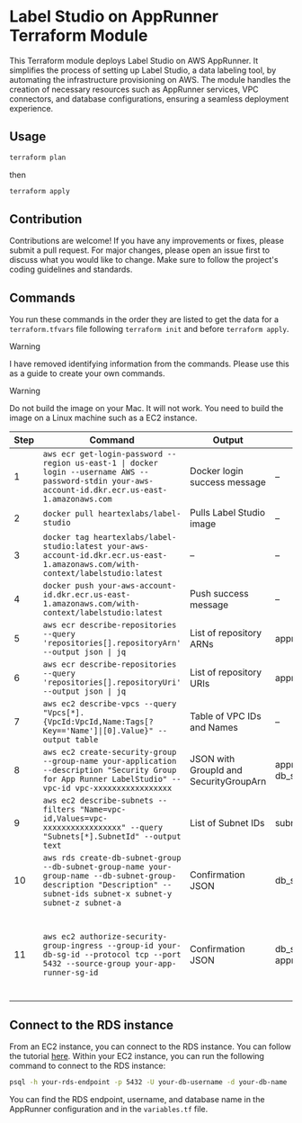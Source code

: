 # Label Studio on AppRunner Terraform Module

This Terraform module deploys Label Studio on AWS AppRunner. It simplifies the process of setting up Label Studio, a data labeling tool, by automating the infrastructure provisioning on AWS. The module handles the creation of necessary resources such as AppRunner services, VPC connectors, and database configurations, ensuring a seamless deployment experience.

## Usage

```bash
terraform plan
```

then 

```bash
terraform apply
```
## Contribution

Contributions are welcome! If you have any improvements or fixes, please submit a pull request. For major changes, please open an issue first to discuss what you would like to change. Make sure to follow the project's coding guidelines and standards.

## Commands 

You run these commands in the order they are listed to get the data for a `terraform.tfvars` file following `terraform init` and before `terraform apply`. 

> [!WARNING]
> I have removed identifying information from the commands. Please use this as a guide to create your own commands. 

> [!WARNING]
> Do not build the image on your Mac. It will not work. You need to build the image on a Linux machine such as a EC2 instance. 

| Step | Command | Output | Variable | Description / Notes |
|------|---------|--------|----------|---------------------|
| 1 | `aws ecr get-login-password --region us-east-1 \| docker login --username AWS --password-stdin your-aws-account-id.dkr.ecr.us-east-1.amazonaws.com` | Docker login success message | – | Authenticate Docker to ECR |
| 2 | `docker pull heartexlabs/label-studio` | Pulls Label Studio image | – | Get the latest Label Studio image |
| 3 | `docker tag heartexlabs/label-studio:latest your-aws-account-id.dkr.ecr.us-east-1.amazonaws.com/with-context/labelstudio:latest` | – | – | Tag the image for your ECR repo |
| 4 | `docker push your-aws-account-id.dkr.ecr.us-east-1.amazonaws.com/with-context/labelstudio:latest` | Push success message | – | Push the image to your ECR repo |
| 5 | `aws ecr describe-repositories --query 'repositories[].repositoryArn' --output json \| jq` | List of repository ARNs | apprunner_label_studio_ecr_image_repository_arn | Capture the ECR repository ARN (Variable 1 of 6) |
| 6 | `aws ecr describe-repositories --query 'repositories[].repositoryUri' --output json \| jq` | List of repository URIs | apprunner_label_studio_ecr_image_identifier | Capture the ECR repository URI (Variable 2 of 6) |
| 7 | `aws ec2 describe-vpcs --query "Vpcs[*].{VpcId:VpcId,Name:Tags[?Key=='Name']\|[0].Value}" --output table` | Table of VPC IDs and Names | – | Get your VPC IDs |
| 8 | `aws ec2 create-security-group --group-name your-application --description "Security Group for App Runner LabelStudio" --vpc-id vpc-xxxxxxxxxxxxxxxxx` | JSON with GroupId and SecurityGroupArn | apprunner_vpc_connector_security_group_ids, db_security_group_ids | Create a new security group (Variables 3 & 4 of 6) |
| 9 | `aws ec2 describe-subnets --filters "Name=vpc-id,Values=vpc-xxxxxxxxxxxxxxxxx" --query "Subnets[*].SubnetId" --output text` | List of Subnet IDs | subnet_ids | List subnets for the VPC (Variable 5 of 6) be sure to only grab private subnets |
| 10 | `aws rds create-db-subnet-group --db-subnet-group-name your-group-name --db-subnet-group-description "Description" --subnet-ids subnet-x subnet-y subnet-z subnet-a` | Confirmation JSON | db_subnet_group_name | Create RDS subnet group (Variable 6 of 6) |
| 11 | `aws ec2 authorize-security-group-ingress --group-id your-db-sg-id --protocol tcp --port 5432 --source-group your-app-runner-sg-id` | Confirmation JSON | db_security_group_ids, apprunner_vpc_connector_security_group_ids | Allow App Runner traffic to the RDS instance on port 5432. Note that this will be added to the `db_security_group_ids` variable and then be depreciated. |


## Connect to the RDS instance

From an EC2 instance, you can connect to the RDS instance. You can follow the tutorial [here](https://docs.aws.amazon.com/AmazonRDS/latest/UserGuide/CHAP_GettingStarted.CreatingConnecting.PostgreSQL.html#CHAP_GettingStarted.Connecting.PostgreSQL). Within your EC2 instance, you can run the following command to connect to the RDS instance:

```bash
psql -h your-rds-endpoint -p 5432 -U your-db-username -d your-db-name
```

You can find the RDS endpoint, username, and database name in the AppRunner configuration and in the `variables.tf` file.
